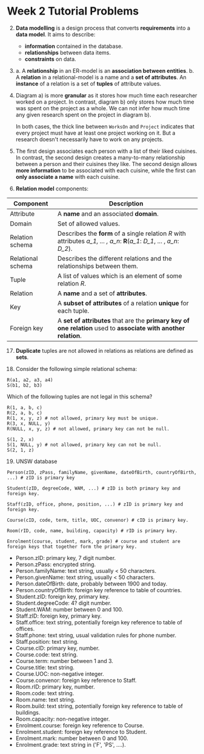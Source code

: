 # Week 2 Tutorial Problems
2. **Data modelling** is a design process that converts **requirements** into a **data model**. It aims to describe:
    - **information** contained in the database.
    - **relationships** between data items.
    - **constraints** on data.

3. a. A **relationship** in an ER-model is an **association between entities**.
   b. A **relation** in a relational-model is a name and a **set of attributes**. 
   An **instance** of a relation is a set of **tuples** of attribute values.

6. Diagram a) is more **granular** as it stores how much time each researcher worked on a project. In contrast, diagram b) only stores how much time was spent on the project as a whole. We can not infer how much time any given research spent on the project in diagram b).

    In both cases, the thick line between ``WorksOn`` and ``Project`` indicates that every project must have at least one project working on it. But a research doesn't necessarily have to work on any projects.

8. The first design associates each person with a list of their liked cuisines. In contrast, the second design creates a many-to-many relationship between a person and their cuisines they like. The second design allows **more information** to be associated with each cuisine, while the first can **only associate a name** with each cuisine.

16. **Relation model** components:

|Component|Description|
|-|-|
|Attribute|A **name** and an associated **domain**.|
|Domain|Set of allowed values.|
|Relation schema|Describes the **form** of a single relation _R_ with attributes _a_1, ... , a_n_: **R**(_a_1_: _D_1_, ... , _a_n_: _D_2_).|
|Relational schema|Describes the different relations and the relationships between them.|
|Tuple|A list of values which is an element of some relation _R_.|
|Relation|A **name** and a set of **attributes**.|
|Key|A **subset of attributes** of a relation **unique** for each tuple.|
|Foreign key|A **set of attributes** that are the **primary key of one relation** used to **associate with another relation**.|

17. **Duplicate** tuples are not allowed in relations as relations are defined as **sets**.

18. Consider the following simple relational schema:
```
R(a1, a2, a3, a4)
S(b1, b2, b3)
```

Which of the following tuples are not legal in this schema?

```
R(1, a, b, c) 
R(2, a, b, c) 
R(1, x, y, z) # not allowed, primary key must be unique.
R(3, x, NULL, y) 
R(NULL, x, y, z) # not allowed, primary key can not be null.

S(1, 2, x) 
S(1, NULL, y) # not allowed, primary key can not be null.  
S(2, 1, z)
```

19. UNSW database
```
Person(zID, zPass, familyName, givenName, dateOfBirth, countryOfBirth, ...) # zID is primary key

Student(zID, degreeCode, WAM, ...) # zID is both primary key and foreign key.

Staff(zID, office, phone, position, ...) # zID is primary key and foreign key.

Course(cID, code, term, title, UOC, convenor) # cID is primary key.

Room(rID, code, name, building, capacity) # rID is primary key.

Enrolment(course, student, mark, grade) # course and student are foreign keys that together form the primary key.
```

- Person.zID: primary key, 7 digit number.
- Person.zPass: encrypted string.
- Person.familyName: text string, usually < 50 characters.
- Person.givenName: text string, usually < 50 characters.
- Person.dateOfBirth: date, probably between 1900 and today.
- Person.countryOfBirth: foreign key reference to table of countries.
- Student.zID: foreign key, primary key.
- Student.degreeCode: 4? digit number.
- Student.WAM: number between 0 and 100.
- Staff.zID: foreign key, primary key.
- Staff.office: text string, potentially foreign key reference to table of offices.
- Staff.phone: text string, usual validation rules for phone number.
- Staff.position: text string.
- Course.cID: primary key, number.
- Course.code: text string.
- Course.term: number between 1 and 3.
- Course.title: text string.
- Course.UOC: non-negative integer.
- Course.convenor: foreign key reference to Staff.
- Room.rID: primary key, number.
- Room.code: text string.
- Room.name: text string.
- Room.build: text string, potentially foreign key reference to table of buildings.
- Room.capacity: non-negative integer.
- Enrolment.course: foreign key reference to Course.
- Enrolment.student: foreign key reference to Student.
- Enrolment.mark: number between 0 and 100.
- Enrolment.grade: text string in ('F', 'PS', ....).